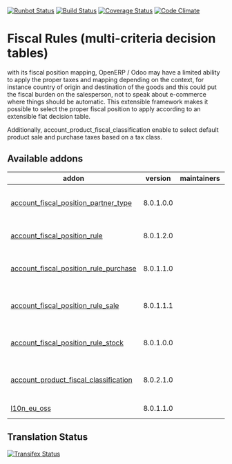 [![Runbot Status](https://runbot.odoo-community.org/runbot/badge/flat/93/8.0.svg)](https://runbot.odoo-community.org/runbot/repo/github-com-oca-account-fiscal-rule-93)
[![Build Status](https://travis-ci.org/OCA/account-fiscal-rule.svg?branch=8.0)](https://travis-ci.org/OCA/account-fiscal-rule)
[![Coverage Status](https://coveralls.io/repos/OCA/account-fiscal-rule/badge.svg?branch=8.0)](https://coveralls.io/r/OCA/account-fiscal-rule?branch=8.0)
[![Code Climate](https://codeclimate.com/github/OCA/account-fiscal-rule/badges/gpa.svg)](https://codeclimate.com/github/OCA/account-fiscal-rule)

Fiscal Rules (multi-criteria decision tables)
=============================================

with its fiscal position mapping, OpenERP / Odoo may have a limited
ability to apply the proper taxes and mapping depending on the
context, for instance country of origin and destination of the goods
and this could put the fiscal burden on the salesperson, not to speak
about e-commerce where things should be automatic. This extensible
framework makes it possible to select the proper fiscal position to
apply according to an extensible flat decision table.

Additionally, account_product_fiscal_classification enable to select
default product sale and purchase taxes based on a tax class.

[//]: # (addons)

Available addons
----------------
addon | version | maintainers | summary
--- | --- | --- | ---
[account_fiscal_position_partner_type](account_fiscal_position_partner_type/) | 8.0.1.0.0 |  | Account Fiscal Position Partner Type
[account_fiscal_position_rule](account_fiscal_position_rule/) | 8.0.1.2.0 |  | Account Fiscal Position Rule
[account_fiscal_position_rule_purchase](account_fiscal_position_rule_purchase/) | 8.0.1.1.0 |  | Account Fiscal Position Rule Purchase
[account_fiscal_position_rule_sale](account_fiscal_position_rule_sale/) | 8.0.1.1.1 |  | Account Fiscal Position Rule Sale
[account_fiscal_position_rule_stock](account_fiscal_position_rule_stock/) | 8.0.1.0.0 |  | Account Fiscal Position Rule Stock
[account_product_fiscal_classification](account_product_fiscal_classification/) | 8.0.2.1.0 |  | Simplify taxes management for products
[l10n_eu_oss](l10n_eu_oss/) | 8.0.1.1.0 |  | L10n EU OSS

[//]: # (end addons)

Translation Status
------------------
[![Transifex Status](https://www.transifex.com/projects/p/OCA-account-fiscal-rule-8-0/chart/image_png)](https://www.transifex.com/projects/p/OCA-account-fiscal-rule-8-0)
